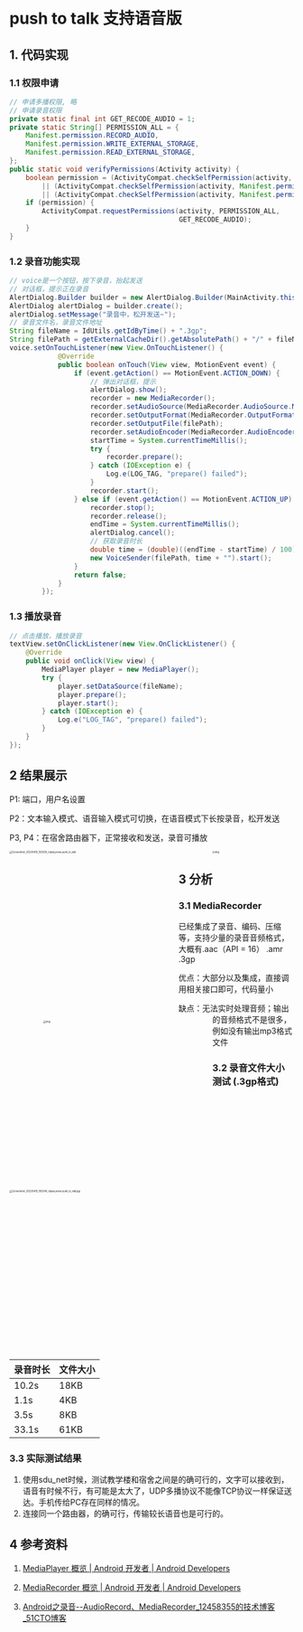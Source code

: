 # push to talk 支持语音版

## 1. 代码实现

### 1.1 权限申请

```java
// 申请多播权限, 略
// 申请录音权限
private static final int GET_RECODE_AUDIO = 1;
private static String[] PERMISSION_ALL = {
    Manifest.permission.RECORD_AUDIO,
    Manifest.permission.WRITE_EXTERNAL_STORAGE,
    Manifest.permission.READ_EXTERNAL_STORAGE,
};
public static void verifyPermissions(Activity activity) {
    boolean permission = (ActivityCompat.checkSelfPermission(activity, Manifest.permission.RECORD_AUDIO) != PackageManager.PERMISSION_GRANTED)
        || (ActivityCompat.checkSelfPermission(activity, Manifest.permission.WRITE_EXTERNAL_STORAGE) != PackageManager.PERMISSION_GRANTED)
        || (ActivityCompat.checkSelfPermission(activity, Manifest.permission.READ_EXTERNAL_STORAGE) != PackageManager.PERMISSION_GRANTED);
    if (permission) {
        ActivityCompat.requestPermissions(activity, PERMISSION_ALL,
                                          GET_RECODE_AUDIO);
    }
}
```

### 1.2 录音功能实现

```java
// voice是一个按钮，按下录音，抬起发送
// 对话框，提示正在录音
AlertDialog.Builder builder = new AlertDialog.Builder(MainActivity.this);
AlertDialog alertDialog = builder.create();
alertDialog.setMessage("录音中，松开发送~");
// 录音文件名，录音文件地址
String fileName = IdUtils.getIdByTime() + ".3gp";
String filePath = getExternalCacheDir().getAbsolutePath() + "/" + fileName;
voice.setOnTouchListener(new View.OnTouchListener() {
            @Override
            public boolean onTouch(View view, MotionEvent event) {
                if (event.getAction() == MotionEvent.ACTION_DOWN) {
                    // 弹出对话框，提示
                    alertDialog.show();
                    recorder = new MediaRecorder();
                    recorder.setAudioSource(MediaRecorder.AudioSource.MIC);
                    recorder.setOutputFormat(MediaRecorder.OutputFormat.THREE_GPP);
                    recorder.setOutputFile(filePath);
                    recorder.setAudioEncoder(MediaRecorder.AudioEncoder.AMR_NB);
                    startTime = System.currentTimeMillis();
                    try {
                        recorder.prepare();
                    } catch (IOException e) {
                        Log.e(LOG_TAG, "prepare() failed");
                    }
                    recorder.start();
                } else if (event.getAction() == MotionEvent.ACTION_UP) {
                    recorder.stop();
                    recorder.release();
                    endTime = System.currentTimeMillis();
                    alertDialog.cancel();
                    // 获取录音时长
                    double time = (double)((endTime - startTime) / 100) / 10;
                    new VoiceSender(filePath, time + "").start();
                }
                return false;
            }
        });
```

### 1.3 播放录音

```java
// 点击播放，播放录音
textView.setOnClickListener(new View.OnClickListener() {
    @Override
    public void onClick(View view) {
        MediaPlayer player = new MediaPlayer();
        try {
            player.setDataSource(fileName);
            player.prepare();
            player.start();
        } catch (IOException e) {
            Log.e("LOG_TAG", "prepare() failed");
        }
    }
});
```

## 2 结果展示

P1: 端口，用户名设置

P2：文本输入模式、语音输入模式可切换，在语音模式下长按录音，松开发送

P3, P4：在宿舍路由器下，正常接收和发送，录音可播放

<img src="C:\Users\PC\Documents\Tencent Files\1966069940\FileRecv\Screenshot_20220405_163030_clqwq.press.push_to_talk.jpg" alt="Screenshot_20220405_163030_clqwq.press.push_to_talk" style="zoom:30%; float:left; width:1000px" /><img src="file:///C:\Users\PC\Documents\Tencent Files\1966069940\Image\C2C\74E2D14ADFE419D8A7CBF4879E2D99AC.jpg" alt="img" style="zoom:30%;float:left;margin-left:200px; width:1000px" />



































<img src="C:\Users\PC\Documents\Tencent Files\1966069940\FileRecv\Screenshot_20220405_160248_clqwq.press.push_to_talk.jpg.jpg" alt="Screenshot_20220405_160248_clqwq.press.push_to_talk.jpg" style="zoom:30%; float:left;width:1000px" /><img src="file:///C:\Users\PC\Documents\Tencent Files\1966069940\Image\C2C\5B409583E2A5B7F5B9ECDF4F2EF30D61.jpg" alt="img" style="zoom:30%;margin-left:200px" />

## 3 分析

### 3.1 MediaRecorder

已经集成了录音、编码、压缩等，支持少量的录音音频格式，大概有.aac（API = 16） .amr .3gp

优点：大部分以及集成，直接调用相关接口即可，代码量小

缺点：无法实时处理音频；输出的音频格式不是很多，例如没有输出mp3格式文件

### 3.2 录音文件大小测试 (.3gp格式)

| 录音时长 | 文件大小 |
| -------- | -------- |
| 10.2s    | 18KB     |
| 1.1s     | 4KB      |
| 3.5s     | 8KB      |
| 33.1s    | 61KB     |

### 3.3 实际测试结果

1. 使用sdu_net时候，测试教学楼和宿舍之间是的确可行的，文字可以接收到，语音有时候不行，有可能是太大了，UDP多播协议不能像TCP协议一样保证送达。手机传给PC存在同样的情况。
2. 连接同一个路由器，的确可行，传输较长语音也是可行的。 

## 4 参考资料

1. [MediaPlayer 概览  | Android 开发者  | Android Developers](https://developer.android.com/guide/topics/media/mediaplayer?hl=zh-cn)
2. [MediaRecorder 概览  | Android 开发者  | Android Developers](https://developer.android.com/guide/topics/media/mediarecorder?hl=zh-cn)

3. [Android之录音--AudioRecord、MediaRecorder_12458355的技术博客_51CTO博客](https://blog.51cto.com/u_12468355/3390114)